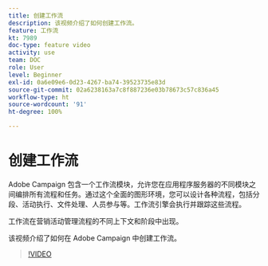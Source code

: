 ```yaml
---
title: 创建工作流
description: 该视频介绍了如何创建工作流。
feature: 工作流
kt: 7989
doc-type: feature video
activity: use
team: DOC
role: User
level: Beginner
exl-id: 0a6e09e6-0d23-4267-ba74-39523735e83d
source-git-commit: 02a6238163a7c8f887236e03b78673c57c836a45
workflow-type: ht
source-wordcount: '91'
ht-degree: 100%

---
```


# 创建工作流

Adobe Campaign 包含一个工作流模块，允许您在应用程序服务器的不同模块之间编排所有流程和任务。通过这个全面的图形环境，您可以设计各种流程，包括分段、活动执行、文件处理、人员参与等。工作流引擎会执行并跟踪这些流程。

工作流在营销活动管理流程的不同上下文和阶段中出现。

该视频介绍了如何在 Adobe Campaign 中创建工作流。

>[!VIDEO](https://video.tv.adobe.com/v/25559?quality=12)
